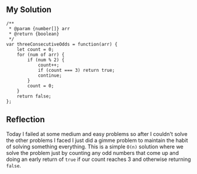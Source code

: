 ## My Solution

```
/**
 * @param {number[]} arr
 * @return {boolean}
 */
var threeConsecutiveOdds = function(arr) {
    let count = 0;
    for (num of arr) {
        if (num % 2) {
            count++;
            if (count === 3) return true;
            continue;
        }
        count = 0;
    }
    return false;
};
```

## Reflection

Today I failed at some medium and easy problems so after I couldn't solve the other problems I faced I just did a gimme problem to maintain the habit of solving something everything. This is a simple `O(n)` solution where we solve the problem just by counting any odd numbers that come up and doing an early return of `true` if our count reaches 3 and otherwise returning `false`.
